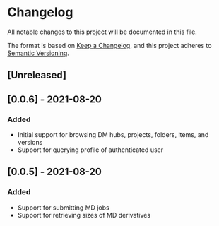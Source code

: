# Changelog

All notable changes to this project will be documented in this file.

The format is based on [Keep a Changelog](https://keepachangelog.com/en/1.0.0/),
and this project adheres to [Semantic Versioning](https://semver.org/spec/v2.0.0.html).

## [Unreleased]

## [0.0.6] - 2021-08-20

### Added

- Initial support for browsing DM hubs, projects, folders, items, and versions
- Support for querying profile of authenticated user

## [0.0.5] - 2021-08-20

### Added

- Support for submitting MD jobs
- Support for retrieving sizes of MD derivatives

